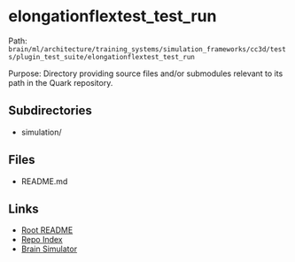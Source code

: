 # elongationflextest_test_run

Path: `brain/ml/architecture/training_systems/simulation_frameworks/cc3d/tests/plugin_test_suite/elongationflextest_test_run`

Purpose: Directory providing source files and/or submodules relevant to its path in the Quark repository.

## Subdirectories
- simulation/

## Files
- README.md

## Links
- [Root README](../../../../../../../../README.md)
- [Repo Index](../../../../../../../../repo_index.json)
- [Brain Simulator](../../../../../../../../brain/architecture/brain_simulator.py)

